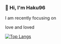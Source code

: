 ### 👋 Hi, I'm **Haku96**

I am recently focusing on

love and loved


[![Top Langs](https://github-readme-stats.vercel.app/api/top-langs/?username=Haku96&theme=dark&layout=compact)](https://github.com/anuraghazra/github-readme-stats)
